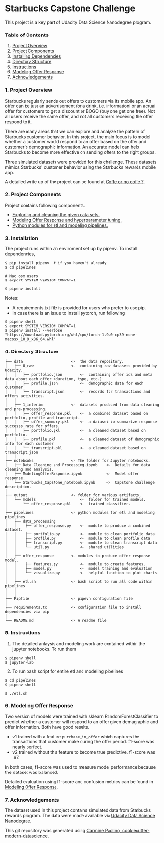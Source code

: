 # Starbucks Capstone Challenge

This project is a key part of Udacity Data Science Nanodegree program.

### Table of Contents

1. [Project Overview](#intro)
2. [Project Components](#components)
3. [Installing Dependencies](#installation)
4. [Directory Structure](#files)
5. [Instructions](#instructions)
6. [Modeling Offer Response](#results)
7. [Acknowledgements](#ack)


### 1. Project Overview<a name="intro"></a>

Starbucks regularly sends out offers to customers via its mobile app. An offer can be just an advertisement for a drink, i.e. informationl or an actual offer for customers to get a discount or BOGO (buy one get one free). Not all users receive the same offer, and not all customers receiving the offer respond to it. 

There are many areas that we can explore and analyze the pattern of Starbucks customer behavior. In this project, the main focus is to model whether a customer would respond to an offer based on the offer and customer's demographic information. An accurate model can help Starbucks to become more effective on sending offers to the right groups.

Three simulated datasets were provided for this challenge. These datasets mimics Starbucks' customer behavior using the Starbucks rewards mobile app.

A detailed write up of the project can be found at [Coffe or no coffe ?](https://github.com/Juliaj/udacity-data-scientist/blob/gh-pages/starbucks-challenge.md). 

### 2. Project Components<a name="components"></a>

Project contains following components.  

- [Exploring and cleaning the given data sets.](./notebooks/DataCleaningandProcessing.ipynb)
- [Modeling Offer Response and hyperparameter tuning.](./notebooks/ModelingOfferResponse.ipynb)  
- [Python modules for etl and modeling pipelines.](./pipelines) 
 
### 3. Installation<a name="installation"></a>

The project runs within an enviroment set up by pipenv. To install dependencies,

```
$ pip install pipenv  # if you haven't already
$ cd pipelines

# Mac osx users
$ export SYSTEM_VERSION_COMPAT=1

$ pipenv install
```

Notes:
- A requirements.txt file is provided for users who prefer to use pip. 
- In case there is an issue to install pytorch, run following 

```
$ pipenv shell
$ export SYSTEM_VERSION_COMPAT=1
$ pipenv install --verbose "https://download.pytorch.org/whl/cpu/torch-1.9.0-cp39-none-macosx_10_9_x86_64.whl"

```

### 4. Directory Structure<a name="files"></a>

    ├── data                      <-  the data repository.
    │   ├── 0_raw                 <-  containing raw datasets provided by Udacity. 
    │   │   ├── portfolio.json        <-  containing offer ids and meta data about each offer (duration, type, etc.)
    │   │   ├── profile.json          <-  demographic data for each customer
    │   │   └── transcript.json       <-  records for transactions and offers activities.
    │   │
    │   ├── 1_interim             <-  datasets produced from data cleaning and pre-processing.
    │   │   ├── offer_response.pkl    <-  a combined dataset based on portfolio, profile and transcript.
    │   │   ├── offer_summary.pkl     <-  a dataset to summarize response successs rate for offers.
    │   │   ├── portfolio.pkl         <-  a cleaned dataset based on portfolio.
    │   │   ├── profile.pkl           <-  a cleaned dataset of demographic info for each customer
    │   │   └── transcript.pkl        <-  a cleaned dataset based on transcript.json
    │   │
    ├── notebooks                 <- The folder for Jupyter notebooks.
    │   ├── Data Cleaning and Processing.ipynb    <-  Details for data cleaning and analysis.
    │   ├── ModelingOfferResponse.ipynb           <-  Model offer response.
    │   └── Starbucks_Capstone_notebook.ipynb     <-  Capstone challenge description.
    │
    ├── output                    <- folder for various artifacts.  
    │   └── models                    <-  folder for trained models.
    │       └── offer_response.pkl    <-  trained classifier.
    │
    ├── pipelines                 <- python modules for etl and modeling pipelines
    │   ├── data_processing
    │   │    ├── offer_response.py    <-  module to produce a combined dataset. 
    │   │    ├── portfolio.py         <-  module to clean portfolio data
    │   │    ├── profile.py           <-  module to clean profile data
    │   │    ├── transcript.py        <-  module to clean transcript data
    │   │    └── util.py              <-  shared utilities
    │   │
    │   ├── offer_response        <- modules to produce offer response model.
    │   │    ├── features.py          <-  module to create features.
    │   │    ├── model.py             <-  model training and evaluation 
    │   │    └── visualize.py         <-  helpful function to plot charts
    │   │
    │   ├── etl.sh                <- bash script to run all code within pipelines 
    │   │
    │   │
    ├── Pipfile                   <- pipevn configuration file 
    │
    ├── requirements.tx           <- configuration file to install dependencies via pip
    │           
    └── README.md                 <- A readme file 

### 5. Instructions<a name="instructions"></a>

1. The detailed anlaysis and modeling work are contained within the jupyter notebooks. To run them

```
$ pipenv shell
$ jupyter-lab

```

2. To run bash script for entire etl and modeling pipelines 

```
$ cd pipelines
$ pipenv shell

$ ./etl.sh
```

### 6. Modeling Offer Response

Two version of models were trained with sklearn RandomForestClassifier to predict whether a customer will respond to an offer given demagraphic and offer information. Both have good results. 
- v1 trained with a feature `purchase_in_offer` which captures the transactions that customer make during the offer period. f1-score was nearly perfect.
- v2 trained without this feature to become true predictive. f1-score was .67.

In both cases, f1-score was used to measure model performance because the dataset was balanced. 

Detailed evaluation using f1-score and confusion metrics can be found in [Modeling Offer Response](./notebooks/ModelingOfferResponse.ipynb). 

### 7. Acknowledgements<a name="ack">

The dataset used in this project contains simulated data from Starbucks rewards program. The data were made available via [Udacity Data Science Nanodegree](https://classroom.udacity.com/nanodegrees/nd025/dashboard/overview). 

This git repository was generated using [Carmine Paolino, cookiecutter-modern-datascience](https://github.com/crmne/cookiecutter-modern-datascience).
